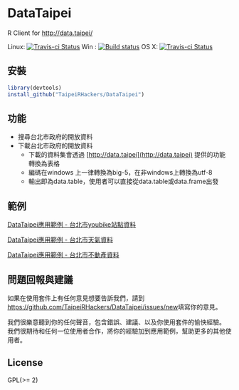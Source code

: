 # DataTaipei
R Client for http://data.taipei/

Linux: [![Travis-ci Status](https://travis-ci.org/TaipeiRHackers/DataTaipei.svg?branch=master)](https://travis-ci.org/TaipeiRHackers/DataTaipei)
Win : [![Build status](https://ci.appveyor.com/api/projects/status/luwh8nnqbu526ejd/branch/master?svg=true)](https://ci.appveyor.com/project/wush978/datataipei/branch/master)
OS X: [![Travis-ci Status](https://travis-ci.org/TaipeiRHackers/DataTaipei.svg?branch=osx)](https://travis-ci.org/TaipeiRHackers/DataTaipei)


## 安裝


```r
library(devtools)
install_github("TaipeiRHackers/DataTaipei")
```

## 功能

- 搜尋台北市政府的開放資料
- 下載台北市政府的開放資料
    - 下載的資料集會透過 [http://data.taipei](http://data.taipei) 提供的功能轉換為表格
    - 編碼在windows 上一律轉換為big-5，在非windows上轉換為utf-8
    - 輸出即為data.table，使用者可以直接從data.table或data.frame出發

## 範例

[DataTaipei應用範例 - 台北市youbike站點資料](http://taipeirhackers.github.io/DataTaipei/youbike.html)

[DataTaipei應用範例 - 台北市天氣資料](http://taipeirhackers.github.io/DataTaipei/weather.html)

[DataTaipei應用範例 - 台北市不動產資料](http://taipeirhackers.github.io/DataTaipei/estate.html)

## 問題回報與建議

如果在使用套件上有任何意見想要告訴我們，請到<https://github.com/TaipeiRHackers/DataTaipei/issues/new>填寫你的意見。

我們很樂意聽到你的任何聲音，包含錯誤、建議、以及你使用套件的愉快經驗。
我們很期待和任何一位使用者合作，將你的經驗加到應用範例，幫助更多的其他使用者。

## License

GPL(>= 2)

